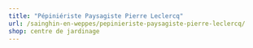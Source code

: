 ```yaml
---
title: "Pépiniériste Paysagiste Pierre Leclercq"
url: /sainghin-en-weppes/pepinieriste-paysagiste-pierre-leclercq/
shop: centre de jardinage
---
```

